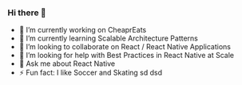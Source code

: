 ### Hi there 👋

- 🔭 I’m currently working on CheaprEats
- 🌱 I’m currently learning Scalable Architecture Patterns
- 👯 I’m looking to collaborate on React / React Native Applications
- 🤔 I’m looking for help with Best Practices in React Native at Scale
- 💬 Ask me about React Native
- ⚡ Fun fact: I like Soccer and Skating
sd
dsd
